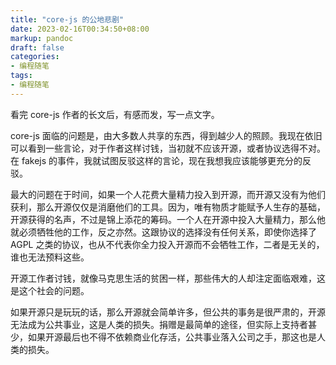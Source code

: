 ```yaml
---
title: "core-js 的公地悲剧"
date: 2023-02-16T00:34:50+08:00
markup: pandoc
draft: false
categories:
- 编程随笔
tags:
- 编程随笔
---
```


看完 core-js 作者的长文后，有感而发，写一点文字。

core-js 面临的问题是，由大多数人共享的东西，得到越少人的照顾。我现在依旧可以看到一些言论，对于作者这样讨钱，当初就不应该开源，或者协议选得不对。在 fakejs 的事件，我就试图反驳这样的言论，现在我想我应该能够更充分的反驳。

最大的问题在于时间，如果一个人花费大量精力投入到开源，而开源又没有为他们获利，那么开源仅仅是消磨他们的工具。因为，唯有物质才能赋予人生存的基础，开源获得的名声，不过是锦上添花的筹码。一个人在开源中投入大量精力，那么他就必须牺牲他的工作，反之亦然。这跟协议的选择没有任何关系，即使你选择了 AGPL 之类的协议，也从不代表你全力投入开源而不会牺牲工作，二者是无关的，谁也无法预料这些。

开源工作者讨钱，就像马克思生活的贫困一样，那些伟大的人却注定面临艰难，这是这个社会的问题。

如果开源只是玩玩的话，那么开源就会简单许多，但公共的事务是很严肃的，开源无法成为公共事业，这是人类的损失。捐赠是最简单的途径，但实际上支持者甚少，如果开源最后也不得不依赖商业化存活，公共事业落入公司之手，那这也是人类的损失。
